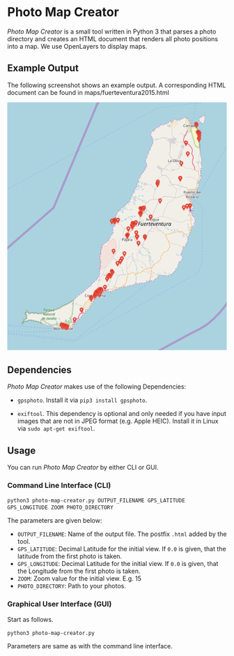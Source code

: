# Photo Map Creator

_Photo Map Creator_ is a small tool written in Python 3 that parses a photo directory and creates an HTML document that renders all photo positions into a map. We use OpenLayers to display maps.

## Example Output

The following screenshot shows an example output.
A corresponding HTML document can be found in maps/fuerteventura2015.html

![alt text](screenshots/fuerteventura2015.png)

## Dependencies

_Photo Map Creator_ makes use of the following Dependencies:

* `gpsphoto`. Install it via `pip3 install gpsphoto`.

* `exiftool`. This dependency is optional and only needed if you have input images that are not in JPEG format (e.g. Apple HEIC). Install it in Linux via `sudo apt-get exiftool`.

## Usage

You can run _Photo Map Creator_ by either CLI or GUI.

### Command Line Interface (CLI)

```
python3 photo-map-creator.py OUTPUT_FILENAME GPS_LATITUDE GPS_LONGITUDE ZOOM PHOTO_DIRECTORY
```

The parameters are given below:

* `OUTPUT_FILENAME`: Name of the output file. The postfix `.html` added by the tool.
* `GPS_LATITUDE`: Decimal Latitude for the initial view. If `0.0` is given, that the latitude from the first photo is taken.
* `GPS_LONGITUDE`: Decimal Latitude for the initial view. If `0.0` is given, that the Longitude from the first photo is taken.
* `ZOOM`: Zoom value for the initial view. E.g. 15
* `PHOTO_DIRECTORY`: Path to your photos.

### Graphical User Interface (GUI)

Start as follows.

```
python3 photo-map-creator.py
```

Parameters are same as with the command line interface.
